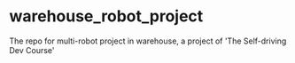 # warehouse_robot_project
The repo for multi-robot project in warehouse, a project of 'The Self-driving Dev Course'
